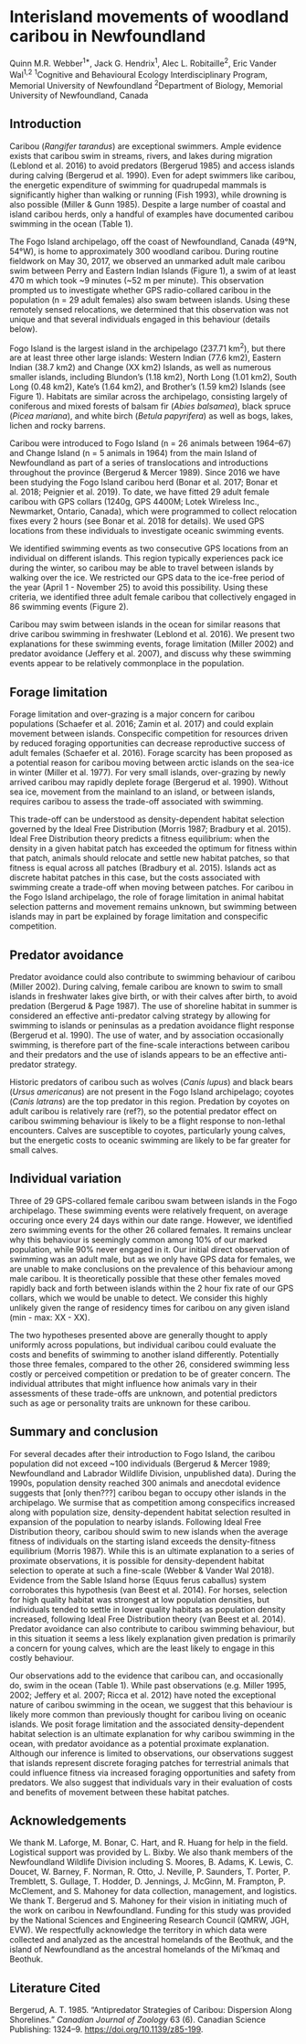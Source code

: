 Interisland movements of woodland caribou in Newfoundland
================
Quinn M.R. Webber<sup>1\*</sup>, Jack G. Hendrix<sup>1</sup>, Alec L.
Robitaille<sup>2</sup>, Eric Vander Wal<sup>1,2</sup>
<sup>1</sup>Cognitive and Behavioural Ecology Interdisciplinary Program,
Memorial University of Newfoundland <sup>2</sup>Department of Biology,
Memorial University of Newfoundland, Canada

## Introduction

Caribou (*Rangifer tarandus*) are exceptional swimmers. Ample evidence
exists that caribou swim in streams, rivers, and lakes during migration
(Leblond et al. 2016) to avoid predators (Bergerud 1985) and access
islands during calving (Bergerud et al. 1990). Even for adept swimmers
like caribou, the energetic expenditure of swimming for quadrupedal
mammals is significantly higher than walking or running (Fish 1993),
while drowning is also possible (Miller & Gunn 1985). Despite a large
number of coastal and island caribou herds, only a handful of examples
have documented caribou swimming in the ocean (Table 1).

The Fogo Island archipelago, off the coast of Newfoundland, Canada
(49°N, 54°W), is home to approximately 300 woodland caribou. During
routine fieldwork on May 30, 2017, we observed an unmarked adult male
caribou swim between Perry and Eastern Indian Islands (Figure 1), a swim
of at least 470 m which took ~9 minutes (~52 m per minute). This
observation prompted us to investigate whether GPS radio-collared
caribou in the population (n = 29 adult females) also swam between
islands. Using these remotely sensed relocations, we determined that
this observation was not unique and that several individuals engaged in
this behaviour (details below).
<!--Is it better to just state our results here, or give this sort of teaser? Initially I had "86 events by 3 individuals" here, but then we ignore that for a couple paragraphs of context before getting back into it... which seemed weird-->

Fogo Island is the largest island in the archipelago (237.71
km<sup>2</sup>), but there are at least three other large islands:
Western Indian (77.6 km2), Eastern Indian (38.7 km2) and Change (XX km2)
Islands, as well as numerous smaller islands, including Blundon’s (1.18
km2), North Long (1.01 km2), South Long (0.48 km2), Kate’s (1.64 km2),
and Brother’s (1.59 km2) Islands (see Figure 1). Habitats are similar
across the archipelago, consisting largely of coniferous and mixed
forests of balsam fir (*Abies balsamea*), black spruce (*Picea
mariana*), and white birch (*Betula papyrifera*) as well as bogs, lakes,
lichen and rocky barrens.

Caribou were introduced to Fogo Island (n = 26 animals between 1964–67)
and Change Island (n = 5 animals in 1964) from the main Island of
Newfoundland as part of a series of translocations and introductions
throughout the province (Bergerud & Mercer 1989). Since 2016 we have
been studying the Fogo Island caribou herd (Bonar et al. 2017; Bonar et
al. 2018; Peignier et al. 2019). To date, we have fitted 29 adult female
caribou with GPS collars (1240g, GPS 4400M; Lotek Wireless Inc.,
Newmarket, Ontario, Canada), which were programmed to collect relocation
fixes every 2 hours (see Bonar et al. 2018 for details). We used GPS
locations from these individuals to investigate oceanic swimming events.

We identified swimming events as two consecutive GPS locations from an
individual on different islands. This region typically experiences pack
ice during the winter, so caribou may be able to travel between islands
by walking over the ice. We restricted our GPS data to the ice-free
period of the year (April 1 - November 25) to avoid this possibility.
Using these criteria, we identified three adult female caribou that
collectively engaged in 86 swimming events (Figure 2).

Caribou may swim between islands in the ocean for similar reasons that
drive caribou swimming in freshwater (Leblond et al. 2016). We present
two explanations for these swimming events, forage limitation (Miller
2002) and predator avoidance (Jeffery et al. 2007), and discuss why
these swimming events appear to be relatively commonplace in the
population.

## Forage limitation

Forage limitation and over-grazing is a major concern for caribou
populations (Schaefer et al. 2016; Zamin et al. 2017) and could explain
movement between islands. Conspecific competition for resources driven
by reduced foraging opportunities can decrease reproductive success of
adult females (Schaefer et al. 2016). Forage scarcity has been proposed
as a potential reason for caribou moving between arctic islands on the
sea-ice in winter (Miller et al. 1977). For very small islands,
over-grazing by newly arrived caribou may rapidly deplete forage
(Bergerud et al. 1990). Without sea ice, movement from the mainland to
an island, or between islands, requires caribou to assess the trade-off
associated with swimming.

This trade-off can be understood as density-dependent habitat selection
governed by the Ideal Free Distribution (Morris 1987; Bradbury et
al. 2015). Ideal Free Distribution theory predicts a fitness
equilibrium: when the density in a given habitat patch has exceeded the
optimum for fitness within that patch, animals should relocate and
settle new habitat patches, so that fitness is equal across all patches
(Bradbury et al. 2015). Islands act as discrete habitat patches in this
case, but the costs associated with swimming create a trade-off when
moving between patches. For caribou in the Fogo Island archipelago, the
role of forage limitation in animal habitat selection patterns and
movement remains unknown, but swimming between islands may in part be
explained by forage limitation and conspecific competition.

## Predator avoidance

Predator avoidance could also contribute to swimming behaviour of
caribou (Miller 2002). During calving, female caribou are known to swim
to small islands in freshwater lakes give birth, or with their calves
after birth, to avoid predation (Bergerud & Page 1987). The use of
shoreline habitat in summer is considered an effective anti-predator
calving strategy by allowing for swimming to islands or peninsulas as a
predation avoidance flight response (Bergerud et al. 1990). The use of
water, and by association occasionally swimming, is therefore part of
the fine-scale interactions between caribou and their predators and the
use of islands appears to be an effective anti-predator strategy.

Historic predators of caribou such as wolves (*Canis lupus*) and black
bears (*Ursus americanus*) are not present in the Fogo Island
archipelago; coyotes (*Canis latrans*) are the top predator in this
region. Predation by coyotes on adult caribou is relatively rare (ref?),
so the potential predator effect on caribou swimming behaviour is likely
to be a flight response to non-lethal encounters. Calves are susceptible
to coyotes, particularly young calves, but the energetic costs to
oceanic swimming are likely to be far greater for small
calves.

<!-- did the swimming events occur during the calving season? were these three breeders/non-breeders? did any of these females make these journeys with their calves?  -->

## Individual variation

Three of 29 GPS-collared female caribou swam between islands in the Fogo
archipelago. These swimming events were relatively frequent, on average
occuring once every 24 days within our date range. However, we
identified zero swimming events for the other 26 collared females. It
remains unclear why this behaviour is seemingly common among 10% of our
marked population, while 90% never engaged in it. Our initial direct
observation of swimming was an adult male, but as we only have GPS data
for females, we are unable to make conclusions on the prevalence of this
behaviour among male caribou. It is theoretically possible that these
other females moved rapidly back and forth between islands within the 2
hour fix rate of our GPS collars, which we would be unable to detect. We
consider this highly unlikely given the range of residency times for
caribou on any given island (min - max: XX - XX).
<!-- What is the typical residency time? Is this a true statement or am I just making this up? -->

The two hypotheses presented above are generally thought to apply
uniformly across populations, but individual caribou could evaluate the
costs and benefits of swimming to another island differently.
Potentially those three females, compared to the other 26, considered
swimming less costly or perceived competition or predation to be of
greater concern. The individual attributes that might influence how
animals vary in their assessments of these trade-offs are unknown, and
potential predictors such as age or personality traits are unknown for
these caribou.

## Summary and conclusion

For several decades after their introduction to Fogo Island, the caribou
population did not exceed ~100 individuals (Bergerud & Mercer 1989;
Newfoundland and Labrador Wildlife Division, unpublished data). During
the 1990s, population density reached 300 animals and anecdotal evidence
suggests that \[only then???\] caribou began to occupy other islands in
the archipelago. We surmise that as competition among conspecifics
increased along with population size, density-dependent habitat
selection resulted in expansion of the population to nearby islands.
Following Ideal Free Distribution theory, caribou should swim to new
islands when the average fitness of individuals on the starting island
exceeds the density-fitness equilibrium (Morris 1987). While this is an
ultimate explanation to a series of proximate observations, it is
possible for density-dependent habitat selection to operate at such a
fine-scale (Webber & Vander Wal 2018). Evidence from the Sable Island
horse (Equus ferus caballus) system corroborates this hypothesis (van
Beest et al. 2014). For horses, selection for high quality habitat was
strongest at low population densities, but individuals tended to settle
in lower quality habitats as population density increased, following
Ideal Free Distribution theory (van Beest et al. 2014). Predator
avoidance can also contribute to caribou swimming behaviour, but in this
situation it seems a less likely explanation given predation is
primarily a concern for young calves, which are the least likely to
engage in this costly behaviour.
<!-- this last bit is sort of me bullshitting, not sure it's actually defensible?-->

Our observations add to the evidence that caribou can, and occasionally
do, swim in the ocean (Table 1). While past observations (e.g. Miller
1995, 2002; Jeffery et al. 2007; Ricca et al. 2012) have noted the
exceptional nature of caribou swimming in the ocean, we suggest that
this behaviour is likely more common than previously thought for caribou
living on oceanic islands. We posit forage limitation and the associated
density-dependent habitat selection is an ultimate explanation for why
caribou swimming in the ocean, with predator avoidance as a potential
proximate explanation. Although our inference is limited to
observations, our observations suggest that islands represent discrete
foraging patches for terrestrial animals that could influence fitness
via increased foraging opportunities and safety from predators. We also
suggest that individuals vary in their evaluation of costs and benefits
of movement between these habitat patches.

## Acknowledgements

We thank M. Laforge, M. Bonar, C. Hart, and R. Huang for help in the
field. Logistical support was provided by L. Bixby. We also thank
members of the Newfoundland Wildlife Division including S. Moores, B.
Adams, K. Lewis, C. Doucet, W. Barney, F. Norman, R. Otto, J. Neville,
P. Saunders, T. Porter, P. Tremblett, S. Gullage, T. Hodder, D.
Jennings, J. McGinn, M. Frampton, P. McClement, and S. Mahoney for data
collection, management, and logistics. We thank T. Bergerud and S.
Mahoney for their vision in initiating much of the work on caribou in
Newfoundland. Funding for this study was provided by the National
Sciences and Engineering Research Council (QMRW, JGH, EVW). We
respectfully acknowledge the territory in which data were collected and
analyzed as the ancestral homelands of the Beothuk, and the island of
Newfoundland as the ancestral homelands of the Mi’kmaq and Beothuk.
<!-- Simplified the funding statement, do we need to name the specific scholarships/grants? Eric opinion??-->

## Literature Cited

<div id="refs" class="references">

<div id="ref-Bergerud_1985">

Bergerud, A. T. 1985. “Antipredator Strategies of Caribou: Dispersion
Along Shorelines.” *Canadian Journal of Zoology* 63 (6). Canadian
Science Publishing: 1324–9. <https://doi.org/10.1139/z85-199>.

</div>

</div>
